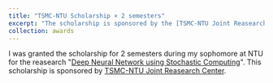 ```yaml
---
title: "TSMC-NTU Scholarship × 2 semesters"
excerpt: "The scholarship is sponsored by the [TSMC-NTU Joint Reasearch Center](http://tsmccenter.ntu.edu.tw/)."
collection: awards
---
```


I was granted the scholarship for 2 semesters during my sophomore at NTU for the reasearch "[Deep Neural Network using Stochastic Computing]()".
This scholarship is sponsored by [TSMC-NTU Joint Reasearch Center](http://tsmccenter.ntu.edu.tw/).